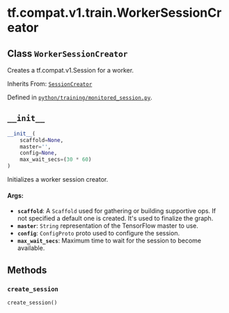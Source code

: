 <div itemscope itemtype="http://developers.google.com/ReferenceObject">
<meta itemprop="name" content="tf.compat.v1.train.WorkerSessionCreator" />
<meta itemprop="path" content="Stable" />
<meta itemprop="property" content="__init__"/>
<meta itemprop="property" content="create_session"/>
</div>

# tf.compat.v1.train.WorkerSessionCreator

## Class `WorkerSessionCreator`

Creates a tf.compat.v1.Session for a worker.

Inherits From: [`SessionCreator`](../../../../tf/compat/v1/train/SessionCreator.md)



Defined in [`python/training/monitored_session.py`](/code/stable/tensorflow/python/training/monitored_session.py).

<!-- Placeholder for "Used in" -->


<h2 id="__init__"><code>__init__</code></h2>

``` python
__init__(
    scaffold=None,
    master='',
    config=None,
    max_wait_secs=(30 * 60)
)
```

Initializes a worker session creator.


#### Args:


* <b>`scaffold`</b>: A `Scaffold` used for gathering or building supportive ops. If
  not specified a default one is created. It's used to finalize the graph.
* <b>`master`</b>: `String` representation of the TensorFlow master to use.
* <b>`config`</b>: `ConfigProto` proto used to configure the session.
* <b>`max_wait_secs`</b>: Maximum time to wait for the session to become available.



## Methods

<h3 id="create_session"><code>create_session</code></h3>

``` python
create_session()
```







